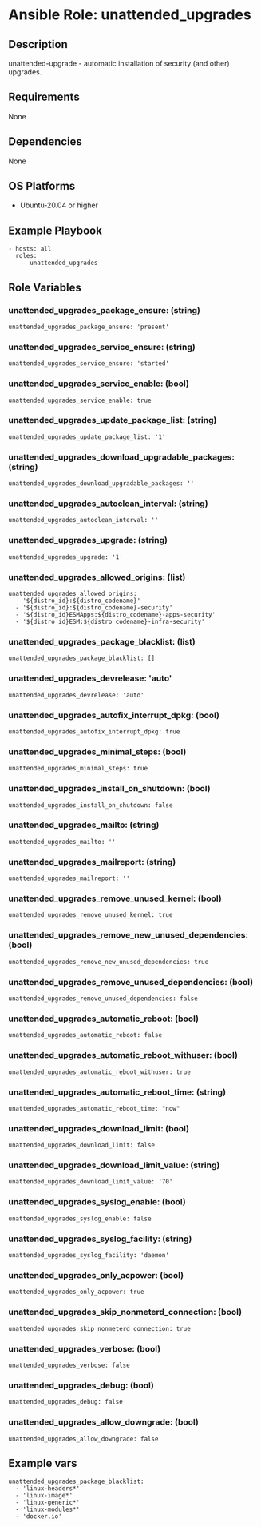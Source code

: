 # Ansible Role: unattended_upgrades

## Description

unattended-upgrade - automatic installation of security (and other) upgrades.

## Requirements

None

## Dependencies

None

## OS Platforms

- Ubuntu-20.04 or higher

## Example Playbook

```
- hosts: all
  roles:
    - unattended_upgrades
```

## Role Variables

### unattended_upgrades_package_ensure: (string)

```
unattended_upgrades_package_ensure: 'present'
```

### unattended_upgrades_service_ensure: (string)

```
unattended_upgrades_service_ensure: 'started'
```

### unattended_upgrades_service_enable: (bool)

```
unattended_upgrades_service_enable: true
```

### unattended_upgrades_update_package_list: (string)

```
unattended_upgrades_update_package_list: '1'
```

### unattended_upgrades_download_upgradable_packages: (string)

```
unattended_upgrades_download_upgradable_packages: ''
```

### unattended_upgrades_autoclean_interval: (string)

```
unattended_upgrades_autoclean_interval: ''
```

### unattended_upgrades_upgrade: (string)

```
unattended_upgrades_upgrade: '1'
```

### unattended_upgrades_allowed_origins: (list)

```
unattended_upgrades_allowed_origins:
  - '${distro_id}:${distro_codename}'
  - '${distro_id}:${distro_codename}-security'
  - '${distro_id}ESMApps:${distro_codename}-apps-security'
  - '${distro_id}ESM:${distro_codename}-infra-security'
```

### unattended_upgrades_package_blacklist: (list)

```
unattended_upgrades_package_blacklist: []
```

### unattended_upgrades_devrelease: 'auto'

```
unattended_upgrades_devrelease: 'auto'
```

### unattended_upgrades_autofix_interrupt_dpkg: (bool)

```
unattended_upgrades_autofix_interrupt_dpkg: true
```

### unattended_upgrades_minimal_steps: (bool)

```
unattended_upgrades_minimal_steps: true
```

### unattended_upgrades_install_on_shutdown: (bool)

```
unattended_upgrades_install_on_shutdown: false
```

### unattended_upgrades_mailto: (string)

```
unattended_upgrades_mailto: ''
```

### unattended_upgrades_mailreport: (string)

```
unattended_upgrades_mailreport: ''
```

### unattended_upgrades_remove_unused_kernel: (bool)

```
unattended_upgrades_remove_unused_kernel: true
```

### unattended_upgrades_remove_new_unused_dependencies: (bool)

```
unattended_upgrades_remove_new_unused_dependencies: true
```

### unattended_upgrades_remove_unused_dependencies: (bool)

```
unattended_upgrades_remove_unused_dependencies: false
```

### unattended_upgrades_automatic_reboot: (bool)

```
unattended_upgrades_automatic_reboot: false
```

### unattended_upgrades_automatic_reboot_withuser: (bool)

```
unattended_upgrades_automatic_reboot_withuser: true
```

### unattended_upgrades_automatic_reboot_time: (string)

```
unattended_upgrades_automatic_reboot_time: "now"
```

### unattended_upgrades_download_limit: (bool)

```
unattended_upgrades_download_limit: false
```

### unattended_upgrades_download_limit_value: (string)

```
unattended_upgrades_download_limit_value: '70'
```

### unattended_upgrades_syslog_enable: (bool)

```
unattended_upgrades_syslog_enable: false
```

### unattended_upgrades_syslog_facility: (string)

```
unattended_upgrades_syslog_facility: 'daemon'
```

### unattended_upgrades_only_acpower: (bool)

```
unattended_upgrades_only_acpower: true
```

### unattended_upgrades_skip_nonmeterd_connection: (bool)

```
unattended_upgrades_skip_nonmeterd_connection: true
```

### unattended_upgrades_verbose: (bool)

```
unattended_upgrades_verbose: false
```

### unattended_upgrades_debug: (bool)

```
unattended_upgrades_debug: false
```

### unattended_upgrades_allow_downgrade: (bool)

```
unattended_upgrades_allow_downgrade: false
```

## Example vars

```
unattended_upgrades_package_blacklist:
  - 'linux-headers*'
  - 'linux-image*'
  - 'linux-generic*'
  - 'linux-modules*'
  - 'docker.io'
```
